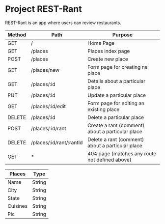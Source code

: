 # Project REST-Rant

REST-Rant is an app where users can review restaurants.


| Method | Path | Purpose |
| -------- | -------- | -------- |
| GET | / | Home Page |
| GET | /places | Places index page |
| POST | /places | Create new place |
| GET | /places/new | Form page for creating ne place |
| GET | /places/:id | Details about a particular place
| PUT | /places/:id | Update a particular place |
| GET | /places/:id/edit | Form page for editing an existing place |
| DELETE | /places/:id | Delete a particular place |
| POST | /places/:id/rant | Create a rant (comment) about a particular place |
| DELETE | /places/:id/rant/:rantId | Delete a rant (comment) about a particular place |
| GET | * | 404 page (matches any route not defined above)


| Places | Type |
| ------ | ----- |
| Name | String |
| City | String |
| State | String |
| Cuisines | String  |
| Pic | String |


